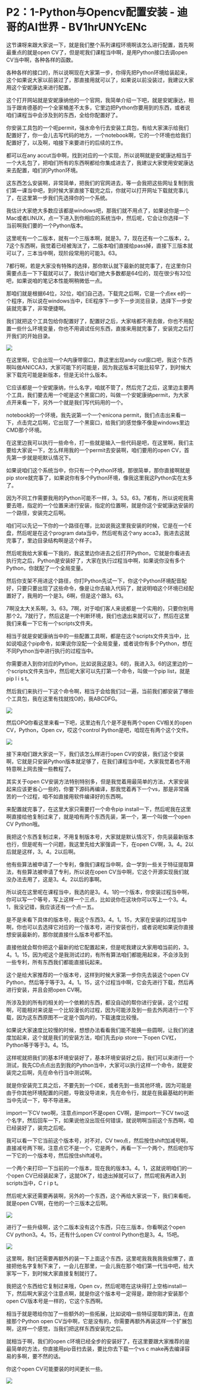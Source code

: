 # P2：1-Python与Opencv配置安装 - 迪哥的AI世界 - BV1hrUNYcENc

这节课呀来跟大家说一下，就是我们整个系列课程环境啊该怎么进行配置，首先啊最重点的就是open CV了，但是呢我们课程当中啊，是用Python接口去调open CV当中啊，各种各样的函数。

各种各样的接口的，所以说啊现在大家第一步，你得先把Python环境给装起来，这个如果说大家以前装过了，那直接用就可以了，如果说以前没装过，我建议大家用这个安妮康达来进行配置。

这个打开网站就是安妮康纳他的一个官网，我简单介绍一下吧，就是安妮康达，相当于跟肯德基的一个全家桶差不太多，它里边把Python你要用到的东西，或者说咱们课程当中会涉及到的东西，全给你配置好了。

你安装工具包的一个呃permit，强水命令行去安装工具包，有给大家演示给我们配置好了，你一会儿去写代码的地方，一个notebook啊，它的一个环境也给我们配置好了，以及啊，咱接下来要进行的后续的工作。

都可以在any accut当中啊，找到对应的一个实现，所以说啊就是安妮康达相当于一个大礼包了，把咱们所有的东西啊都给你集成进去了，我建议大家使用安妮康达来去配置，咱们的Python环境。

这东西怎么安装啊，非常简单，把我们的官网进去，等一会我把这些网址复制到我们第一课当中吧，到时候大家直接下载完之后，你就可以打开网址下载就完事儿了，在这里第一步我们先选择你的一个系统。

我估计大家绝大多数应该都是windows吧，那我们就不用点了，如果说你是一个Mac或者LINUX，点一下进入到你相应的系统当中，然后呢，它会让你选择一下当前啊我们要的一个Python版本。

这里呢有一个二版本，就有一个三版本啊，就是3。7，现在还有一个二版本，2。7这个东西啊，我觉着已经被淘汰了，二版本咱们直接给pass掉，直接下三版本就可以了，三本当中啊，现阶段常用的可能3。63。

7都行啊，若是大家没有特殊的选择，那你默认就下最新的就完事了，在这里你只需要点击一下下载就可以了，我估计咱们绝大多数都是64位的，现在很少有32位吧，如果说咱的笔记本性能啊稍微低一点。

那咱们就是根据64位，32位，咱们自己选，下载完之后啊，它是一个点ex e的一个程序，所以说在windows当中，EIE程序下一步下一步浏览目录，选择下一步安装就完事了，非常便捷啊。

我们就把这个工具包给你配置好了，配置好之后，大家啥都不用去做，你也不用配置一些什么环境变量，你也不用调试任何东西，直接来用就完事了，安装完之后打开我们的开始目录。



![](img/8ff443fe86434ecb29922275cf2cec36_1.png)

在这里啊，它会出现一个A内康带窗口，靠这里出现andy cut窗口吧，我这个东西啊叫做ANICCA3，大家可能下的可能是，因为我这版本可能比较早了，到时候大家下载完可能是新版本，但是无论什么版本。

它应该都是一个安妮康纳，什么名字，咱就不管了，然后完了之后，这里边主要两个工具，我们要去用一个呢是这个黑窗口的，叫做一个安妮康纳permit，为大家点开来看一下，另外一个就是我们写代码用的一个。

notebook的一个环境，我先说第一个一个enicona permit，我们点击出来看一下，点击完之后啊，它出现了一个黑窗口，给我们的感觉像不像是windows里边CMD那个环境。

在这里边我可以执行一些命令，打一些就是输入一些代码是吧，在这里啊，我们主要给大家说一下，怎么样用我的一个permit去安装啊，咱们要用的open CV，首先第一步就是呃默认情况下。

如果说咱们这个系统当中，你只有一个Python环境，那很简单，那你直接啊就是pip store就完事了，如果说你有多个Python环境，像我这里我这Python实在太多了。

因为不同工作需要我用的Python可能不一样，3。53。63。7都有，所以说呢我需要去嗯，指定的一个位置来进行安装，指定的位置啊，就是你这个安妮康达安装的一个路径，安装完之后啊。

咱们可以先记一下你的一个路径在哪，比如说我这里我安装的时候，它是在一个E盘，然后呢是在这个program data当中，然后呢有这个any acca3，我进去这就完事了，里边目录结构啊是这个样子。

然后呢我给大家看一下我的，我这里边你进去之后打开Python，它就是你看进去执行完之后，Python是安装好了，大家在执行过程当中啊，如果说你没有多个Python，你就配了一个全局变量。

然后你支架不用进这个路径，你打Python先试一下，你这个Python环境配音配好，只要只要出现了这些命令，像是让你去输入代码了，就说明咱这个环境已经配置好了，我用的一个是3。6啊，但是这个跟3。63。

7啊没太大关系啊，3。63。7啊，对于咱们客人来说都是一个实用的，只要你别用那个2。7就行了，然后这是一个判断环境，我们也退出来就可以了，然后在这里我们来看一下它有一个scripts文件夹。

相当于就是安妮康纳当中的一些配置工具啊，都是在这个scripts文件夹当中，比如说咱这个pip命令，如果说你没配一个全局变量，或者说你有多个Python，想在不同Python当中进行执行的过程当中。

你需要进入到你对应的Python，比如说我这是3。6的，我进入3。6的这里边的一个scripts文件夹当中，然后呢大家可以先打第一个命令，叫做一个pip list，就是pip l i s t。

然后我们来执行一下这个命令啊，相当于会给我们过一遍，当前我们都安装了哪些个工具包，我在这里有找就找O的，我ABCDFG。



![](img/8ff443fe86434ecb29922275cf2cec36_3.png)

然后OPQ你看这里来看一下吧，这里边有几个是不是有两个open CV相关的open CV，Python，Open cv，哎这个control Python是吧，咱现在有两个这个文件。



![](img/8ff443fe86434ecb29922275cf2cec36_5.png)

接下来咱们跟大家说一下，我们该怎么样进行open CV的安装，我们这个安装啊，它就是只安装Python版本就足够了，在我们课程当中呃，大家我觉着也不用特意啊上网去搜一些教程了。

其实关于open CV安装方法特别特别多，但是我觉着用最简单的方法，大家安装起来应该更省心一些的，你要下源码再编译，那我觉着再下一个vs，那是非常痛苦的一个过程，咱不如直接用软件编译好的东西啊。

来配置就完事了，在这里大家只需要打一个命令pip install一下，然后呢我在这里啊直接给他复制过来了，就是咱有两个东西先装，第一个，第一个叫做一个open CV Python哦。

我把这个东西复制过来，不用复制版本号，大家就是默认情况下，你先装最新版本也行，但是呢有一个问题，我这里先给大家强调一下，在open CV啊，3。4。2以后就是这样，3。4。2以后啊。

他有些算法被申请了一个专利，像我们课程当中啊，会一学到一些关于特征提取算法，有些算法被申请了专利，所以说在open CV当中啊，它这个开源实现我们就没办法去用了，这是3。4。2以后的事啊。

所以说在这里呢在课程当中，我选的是3。4。1的一个版本，你安装过程当中啊，你可以写一个等号，写上这样一个三点，比如说你在这块你可以写上一个3。4。1，我没记错，我应该还有一个点一五。

是不是来看下具体的版本号，我这个东西3。4。1。15，大家在安装的过程当中啊，你也可以去选择它对应的一个版本号，进行安装也行，或者说呢如果说你直接想安装最新的，那你就直接什么版本号都不加。

直接他就会帮你把这个最新的给它配置起来，但是呢我建议大家用咱当前的，3。4。1。15，因为呢这个是我测试过的，有所有算法咱们都能用起来，不会涉及到一些专利，所有东西我们都能直接玩起来。

这个是给大家推荐的一个版本号，这样到时候大家第一步你先去装这个open CV Python，然后等于等于3。4。1。15，这个过程当中啊，它会先进行下载，然后再进行安装，并且会把open CV啊。

所涉及到的所有的相关的一个依赖的东西，都没自动的帮你进行安装，这个过程啊，可能相对来说是一个比较漫长的过程，因为可能涉及到一些去外网进行一个下载，因为这东西原图不一定是个国内的，下载速度比较慢。

如果说大家速度比较慢的时候，想想办法看看我们能不能换一些圆啊，让我们的速度加起来，这个就是我们的安装方法，咱们先去pip store一下open CV杠，Python等于等于3。4。15。

这样呢就把我们的基本环境安装好了，基本环境安装好之后，我们可以来进行一个测试，我先CD点点出去到我的Python当中，大家可以执行这样一个命令，就是安装完之后啊，先在命令行当中测试啊。

就是你安装完工具之后，不要先到一个IDE，或者先到一些其他环境，因为可能是由于你其他环境配置的问题，导致没导进来，先在命令行，就是在我最基础的判断当中先试一下，导不导进来。

import一下CV two啊，注意点import不是open CV啊，是import一下CV two这个名字，然后回车一下，如果说他没出现任何错误，就说明啊当前这个东西啊，咱已经装好了，装完之后呢。

我可以看一下它当前这个版本号，对不对，CV two点，然后按住shift加减号啊，直接减号两下啊，注意点它不是一个，它是两个，再看一下一个两个，然后呢你写一下它的一个版本号，然后按住shift减号。

一个两个来打印一下当前的一个版本，现在我的版本3。4。1，这就说明咱们的一个open CV已经装起来了，这就OK了，给退出掉就可以了，然后呢我再进入到scripts当中，C r i p t。

然后呢大家还需要再装啊，另外的一个东西，这个再给大家说一下，我们来看呃，就是open CV啊，在他的一个三版本之后啊。



![](img/8ff443fe86434ecb29922275cf2cec36_7.png)

进行了一些升级啊，这个二版本没有这个东西，只在三版本，你看啊这个open CV python3。4。15，还有什么open CV control Python也是3。4。15吧。



![](img/8ff443fe86434ecb29922275cf2cec36_9.png)

这里啊，我们还需要再额外的装一下上面这个东西，这里呢我我我我我偷懒了，直接把他名字复制下来了，一会儿在那里，一会儿我在那个咱们第一代当中吧，给大家写一下，到时候大家直接复制就行了。

我把这个东西给它复制过来哦，Open cv，然后呢嗯在这块得打上空格install一下，然后啊大家这个注意点啊，就是你这个版本号一定得是，跟你刚才安装那个open CV版本号是一样的，它这个东西啊。

相当于就是嗯给你加了一些额外的一些拓展，比如说咱一些特征提取的算法，在直接那个Python open CV当中啊，它是没有的，你需要再额外再装这样一个扩展包啊，这样一个感觉，当我们把这样东西安装完之后。

就相当于啊，我们的open c环境已经全步的安装好了，在这里要跟大家推荐的是最简单的方法，你直接用pip音扫去装，要比你去下载一个vs c make再去编译容易的多啊，要不然的话。

你这个open CV可能要装的时间更长一些。

![](img/8ff443fe86434ecb29922275cf2cec36_11.png)